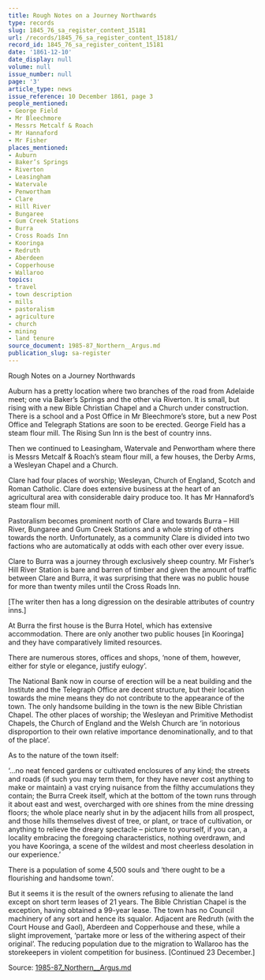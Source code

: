 ```yaml
---
title: Rough Notes on a Journey Northwards
type: records
slug: 1845_76_sa_register_content_15181
url: /records/1845_76_sa_register_content_15181/
record_id: 1845_76_sa_register_content_15181
date: '1861-12-10'
date_display: null
volume: null
issue_number: null
page: '3'
article_type: news
issue_reference: 10 December 1861, page 3
people_mentioned:
- George Field
- Mr Bleechmore
- Messrs Metcalf & Roach
- Mr Hannaford
- Mr Fisher
places_mentioned:
- Auburn
- Baker’s Springs
- Riverton
- Leasingham
- Watervale
- Penwortham
- Clare
- Hill River
- Bungaree
- Gum Creek Stations
- Burra
- Cross Roads Inn
- Kooringa
- Redruth
- Aberdeen
- Copperhouse
- Wallaroo
topics:
- travel
- town description
- mills
- pastoralism
- agriculture
- church
- mining
- land tenure
source_document: 1985-87_Northern__Argus.md
publication_slug: sa-register
---
```


Rough Notes on a Journey Northwards

Auburn has a pretty location where two branches of the road from Adelaide meet; one via Baker’s Springs and the other via Riverton.  It is small, but rising with a new Bible Christian Chapel and a Church under construction.  There is a school and a Post Office in Mr Bleechmore’s store, but a new Post Office and Telegraph Stations are soon to be erected.  George Field has a steam flour mill.  The Rising Sun Inn is the best of country inns.

Then we continued to Leasingham, Watervale and Penwortham where there is Messrs Metcalf & Roach’s steam flour mill, a few houses, the Derby Arms, a Wesleyan Chapel and a Church.

Clare had four places of worship; Wesleyan, Church of England, Scotch and Roman Catholic.  Clare does extensive business at the heart of an agricultural area with considerable dairy produce too.  It has Mr Hannaford’s steam flour mill.

Pastoralism becomes prominent north of Clare and towards Burra – Hill River, Bungaree and Gum Creek Stations and a whole string of others towards the north.  Unfortunately, as a community Clare is divided into two factions who are automatically at odds with each other over every issue.

Clare to Burra was a journey through exclusively sheep country.  Mr Fisher’s Hill River Station is bare and barren of timber and given the amount of traffic between Clare and Burra, it was surprising that there was no public house for more than twenty miles until the Cross Roads Inn.

[The writer then has a long digression on the desirable attributes of country inns.]

At Burra the first house is the Burra Hotel, which has extensive accommodation.  There are only another two public houses [in Kooringa] and they have comparatively limited resources.

There are numerous stores, offices and shops, ‘none of them, however, either for style or elegance, justify eulogy’. 

The National Bank now in course of erection will be a neat building and the Institute and the Telegraph Office are decent structure, but their location towards the mine means they do not contribute to the appearance of the town.  The only handsome building in the town is the new Bible Christian Chapel.  The other places of worship; the Wesleyan and Primitive Methodist Chapels, the Church of England and the Welsh Church are ‘in notorious disproportion to their own relative importance denominationally, and to that of the place’. 

As to the nature of the town itself:

‘…no neat fenced gardens or cultivated enclosures of any kind; the streets and roads (if such you may term them, for they have never cost anything to make or maintain) a vast crying nuisance from the filthy accumulations they contain; the Burra Creek itself, which at the bottom of the town runs through it about east and west, overcharged with ore shines from the mine dressing floors; the whole place nearly shut in by the adjacent hills from all prospect, and those hills themselves divest of tree, or plant, or trace of cultivation, or anything to relieve the dreary spectacle – picture to yourself, if you can, a locality embracing the foregoing characteristics, nothing overdrawn, and you have Kooringa, a scene of the wildest and most cheerless desolation in our experience.’

There is a population of some 4,500 souls and ‘there ought to be a flourishing and handsome town’. 

But it seems it is the result of the owners refusing to alienate the land except on short term leases of 21 years.  The Bible Christian Chapel is the exception, having obtained a 99-year lease.  The town has no Council machinery of any sort and hence its squalor.  Adjacent are Redruth (with the Court House and Gaol), Aberdeen and Copperhouse and these, while a slight improvement, ‘partake more or less of the withering aspect of their original’.  The reducing population due to the migration to Wallaroo has the storekeepers in violent competition for business.  [Continued 23 December.]

Source: [1985-87_Northern__Argus.md](/downloads/markdown/1985-87_Northern__Argus.md)
